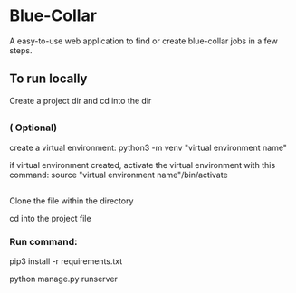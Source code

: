 # Blue-Collar
  A easy-to-use web application to find or create blue-collar jobs in a few steps.


## To run locally

  Create a project dir and cd into the dir
##
### ( Optional)

  create a virtual environment: python3 -m venv "virtual environment name"
  
  if virtual environment created, activate the virtual environment with this command: source "virtual environment   name"/bin/activate
##

 Clone the file within the directory

 cd into the project file

### Run command:
  pip3 install -r requirements.txt
  
  python manage.py runserver

##
